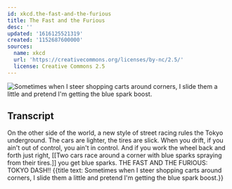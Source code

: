 ```yaml
---
id: xkcd.the-fast-and-the-furious
title: The Fast and the Furious
desc: ''
updated: '1616125521319'
created: '1152687600000'
sources:
  name: xkcd
  url: 'https://creativecommons.org/licenses/by-nc/2.5/'
  license: Creative Commons 2.5
---
```

![Sometimes when I steer shopping carts around corners, I slide them a little and pretend I'm getting the blue spark boost.](https://imgs.xkcd.com/comics/the_fast_and_the_furious.jpg)

## Transcript
On the other side of the world, a new style of street racing rules the Tokyo underground. The cars are lighter, the tires are slick. When you drift, if you ain't out of control, you ain't in control. And if you work the wheel back and forth just right,
[[Two cars race around a corner with blue sparks spraying from their tires.]]
you get blue sparks.
THE FAST AND THE FURIOUS: TOKYO DASH!!
{{title text: Sometimes when I steer shopping carts around corners, I slide them a little and pretend I'm getting the blue spark boost.}}
